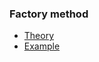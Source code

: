 ### Factory method
* [Theory](https://refactoring.guru/ru/design-patterns/prototype)
* [Example](https://refactoring.guru/ru/design-patterns/prototype/java/example)